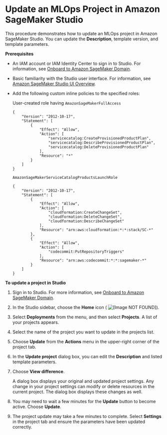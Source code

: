 # Update an MLOps Project in Amazon SageMaker Studio<a name="sagemaker-projects-update"></a>

This procedure demonstrates how to update an MLOps project in Amazon SageMaker Studio\. You can update the **Description**, template version, and template parameters\.

**Prerequisites**
+ An IAM account or IAM Identity Center to sign in to Studio\. For information, see [Onboard to Amazon SageMaker Domain](gs-studio-onboard.md)\.
+ Basic familiarity with the Studio user interface\. For information, see [Amazon SageMaker Studio UI Overview](studio-ui.md)\.
+ Add the following custom inline policies to the specified roles:

  User\-created role having `AmazonSageMakerFullAccess`

  ```
  {
      "Version": "2012-10-17",
      "Statement": [
          {
              "Effect": "Allow",
              "Action": [
                  "servicecatalog:CreateProvisionedProductPlan",
                  "servicecatalog:DescribeProvisionedProductPlan",
                  "servicecatalog:DeleteProvisionedProductPlan"
              ],
              "Resource": "*"
          }
      ]
  }
  ```

  `AmazonSageMakerServiceCatalogProductsLaunchRole`

  ```
  {
      "Version": "2012-10-17",
      "Statement": [
          {
              "Effect": "Allow",
              "Action": [
                  "cloudformation:CreateChangeSet",
                  "cloudformation:DeleteChangeSet",
                  "cloudformation:DescribeChangeSet"
              ],
              "Resource": "arn:aws:cloudformation:*:*:stack/SC-*"
          },
          {
              "Effect": "Allow",
              "Action": [
                  "codecommit:PutRepositoryTriggers"
              ],
              "Resource": "arn:aws:codecommit:*:*:sagemaker-*"
          }
      ]
  }
  ```

**To update a project in Studio**

1. Sign in to Studio\. For more information, see [Onboard to Amazon SageMaker Domain](gs-studio-onboard.md)\.

1. In the Studio sidebar, choose the **Home** icon \( ![\[Image NOT FOUND\]](http://docs.aws.amazon.com/sagemaker/latest/dg/images/studio/icons/house.png)\)\.

1. Select **Deployments** from the menu, and then select **Projects**\. A list of your projects appears\.

1. Select the name of the project you want to update in the projects list\.

1. Choose **Update** from the **Actions** menu in the upper\-right corner of the project tab\.

1. In the **Update project** dialog box, you can edit the **Description** and listed template parameters\.

1. Choose **View difference**\.

   A dialog box displays your original and updated project settings\. Any change in your project settings can modify or delete resources in the current project\. The dialog box displays these changes as well\.

1. You may need to wait a few minutes for the **Update** button to become active\. Choose **Update**\.

1. The project update may take a few minutes to complete\. Select **Settings** in the project tab and ensure the parameters have been updated correctly\.